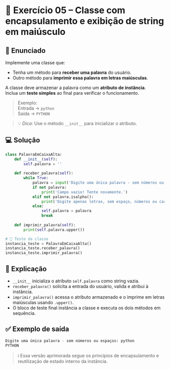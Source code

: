 # 🐍 Exercício 05 – Classe com encapsulamento e exibição de string em maiúsculo

## 🧩 Enunciado

Implemente uma classe que:

- Tenha um método para **receber uma palavra** do usuário.
- Outro método para **imprimir essa palavra em letras maiúsculas**.

A classe deve armazenar a palavra como um **atributo de instância**.  
Inclua um **teste simples** ao final para verificar o funcionamento.

> Exemplo:  
Entrada → `python`  
Saída → `PYTHON`

> 💡 *Dica:* Use o método `__init__` para inicializar o atributo.

## 💻 Solução

```python
class PalavraEmCaixaAlta:
    def __init__(self):
        self.palavra = ''
        
    def receber_palavra(self):
        while True:
            palavra = input('Digite uma única palavra - sem números ou espaços: ').strip()
            if not palavra:
                print('Campo vazio! Tente novamente.')
            elif not palavra.isalpha():
                print('Digite apenas letras, sem espaço, números ou caracteres especiais!')
            else:
                self.palavra = palavra
                break
        
    def imprimir_palavra(self):
        print(self.palavra.upper())

# 🧪 Teste da classe
instancia_teste = PalavraEmCaixaAlta()
instancia_teste.receber_palavra()
instancia_teste.imprimir_palavra()
```

## 🧠 Explicação

- `__init__` inicializa o atributo `self.palavra` como string vazia.
- `receber_palavra()` solicita a entrada do usuário, valida e atribui à instância.
- `imprimir_palavra()` acessa o atributo armazenado e o imprime em letras maiúsculas usando `.upper()`.
- O bloco de teste final instância a classe e executa os dois métodos em sequência.

## ✅ Exemplo de saída

```python
Digite uma única palavra - sem números ou espaços: python
PYTHON
```

> ℹ️ Essa versão aprimorada segue os princípios de encapsulamento e reutilização de estado interno da instância.
